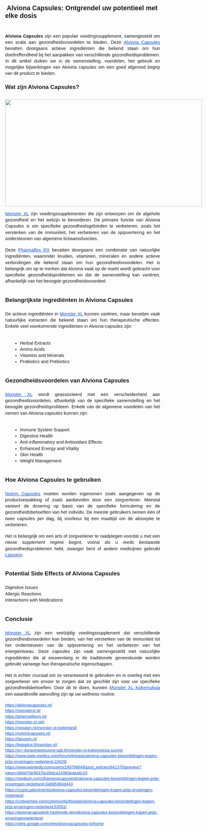 <h2 style="text-align: left;">&nbsp;<span style="font-family: Oswald, sans-serif; font-size: 16pt; white-space-collapse: preserve;">Alviona Capsules: Ontgrendel uw potentieel met elke dosis</span></h2><div><span style="font-family: Oswald, sans-serif; font-size: 16pt; white-space-collapse: preserve;"><br /></span></div><div><span id="docs-internal-guid-7c4fd60b-7fff-fa42-0400-5ae05678073e"><p dir="ltr" style="line-height: 1.38; margin-bottom: 0pt; margin-top: 0pt; text-align: justify;"><span style="font-family: Arial, sans-serif; font-size: 11pt; font-variant-alternates: normal; font-variant-east-asian: normal; font-variant-emoji: normal; font-variant-numeric: normal; font-variant-position: normal; font-weight: 700; vertical-align: baseline; white-space-collapse: preserve;">Alviona Capsules</span><span style="font-family: Arial, sans-serif; font-size: 11pt; font-variant-alternates: normal; font-variant-east-asian: normal; font-variant-emoji: normal; font-variant-numeric: normal; font-variant-position: normal; vertical-align: baseline; white-space-collapse: preserve;"> zijn een populair voedingssupplement, samengesteld om een ​​scala aan gezondheidsvoordelen te bieden. Deze </span><a href="https://alvionacapsules.nl/" style="text-decoration-line: none;"><span style="color: #1155cc; font-family: Arial, sans-serif; font-size: 11pt; font-variant-alternates: normal; font-variant-east-asian: normal; font-variant-emoji: normal; font-variant-numeric: normal; font-variant-position: normal; text-decoration-line: underline; text-decoration-skip-ink: none; vertical-align: baseline; white-space-collapse: preserve;">Alviona Capsules</span></a><span style="font-family: Arial, sans-serif; font-size: 11pt; font-variant-alternates: normal; font-variant-east-asian: normal; font-variant-emoji: normal; font-variant-numeric: normal; font-variant-position: normal; vertical-align: baseline; white-space-collapse: preserve;"> bevatten doorgaans actieve ingrediënten die bekend staan ​​om hun doeltreffendheid bij het aanpakken van verschillende gezondheidsproblemen. In dit artikel duiken we in de samenstelling, voordelen, het gebruik en mogelijke bijwerkingen van Alviona capsules om een ​​goed afgerond begrip van dit product te bieden.</span></p><h3 dir="ltr" style="line-height: 1.38; margin-bottom: 4pt; margin-top: 16pt; text-align: justify;"><span style="font-family: Arial, sans-serif; font-size: 14pt; font-variant-alternates: normal; font-variant-east-asian: normal; font-variant-emoji: normal; font-variant-numeric: normal; font-variant-position: normal; vertical-align: baseline; white-space-collapse: preserve;">Wat zijn Alviona Capsules?</span></h3><div><span style="font-family: Arial, sans-serif; font-size: 14pt; font-variant-alternates: normal; font-variant-east-asian: normal; font-variant-emoji: normal; font-variant-numeric: normal; font-variant-position: normal; vertical-align: baseline; white-space-collapse: preserve;"><br /></span></div><div><div class="separator" style="clear: both; text-align: center;"><a href="https://blogger.googleusercontent.com/img/b/R29vZ2xl/AVvXsEgUf4NxIJvz4Zt2qH3JJQuFjxXY5Qs71McdS6DgW1u-qLH-uBo5zI5Qb0m7OTpjZ0pDx_CTS11yTB23LtnzJQPaOchVAB4b_pe0UVeA67w6aWR5zMoxjXpIMmoHV-MtQuBKgGMEMqQShYkATWuxVn61scjmGaFO2cANjHZ3Yc7i5QiRyvWoYO6rN83f8Ak/s700/alviona-image-de-couverture.png" imageanchor="1" style="clear: left; float: left; margin-bottom: 1em; margin-right: 1em;"><img border="0" data-original-height="380" data-original-width="700" height="348" src="https://blogger.googleusercontent.com/img/b/R29vZ2xl/AVvXsEgUf4NxIJvz4Zt2qH3JJQuFjxXY5Qs71McdS6DgW1u-qLH-uBo5zI5Qb0m7OTpjZ0pDx_CTS11yTB23LtnzJQPaOchVAB4b_pe0UVeA67w6aWR5zMoxjXpIMmoHV-MtQuBKgGMEMqQShYkATWuxVn61scjmGaFO2cANjHZ3Yc7i5QiRyvWoYO6rN83f8Ak/w640-h348/alviona-image-de-couverture.png" width="640" /></a></div><br /><span style="font-family: Arial, sans-serif; font-size: 14pt; font-variant-alternates: normal; font-variant-east-asian: normal; font-variant-emoji: normal; font-variant-numeric: normal; font-variant-position: normal; vertical-align: baseline; white-space-collapse: preserve;"><br /></span></div><br /><p dir="ltr" style="line-height: 1.38; margin-bottom: 0pt; margin-top: 0pt; text-align: justify;"><a href="https://monsterxl.nl/" style="text-decoration-line: none;"><span style="color: #1155cc; font-family: Arial, sans-serif; font-size: 11pt; font-variant-alternates: normal; font-variant-east-asian: normal; font-variant-emoji: normal; font-variant-numeric: normal; font-variant-position: normal; text-decoration-line: underline; text-decoration-skip-ink: none; vertical-align: baseline; white-space-collapse: preserve;">Monster XL</span></a><span style="font-family: Arial, sans-serif; font-size: 11pt; font-variant-alternates: normal; font-variant-east-asian: normal; font-variant-emoji: normal; font-variant-numeric: normal; font-variant-position: normal; vertical-align: baseline; white-space-collapse: preserve;"> zijn voedingssupplementen die zijn ontworpen om de algehele gezondheid en het welzijn te bevorderen. De primaire functie van Alviona Capsules is om specifieke gezondheidsgebieden te verbeteren, zoals het versterken van de immuniteit, het verbeteren van de spijsvertering en het ondersteunen van algemene lichaamsfuncties.</span></p><br /><p dir="ltr" style="line-height: 1.38; margin-bottom: 0pt; margin-top: 0pt; text-align: justify;"><span style="font-family: Arial, sans-serif; font-size: 11pt; font-variant-alternates: normal; font-variant-east-asian: normal; font-variant-emoji: normal; font-variant-numeric: normal; font-variant-position: normal; vertical-align: baseline; white-space-collapse: preserve;">Deze </span><a href="https://pharmaflexrx.nl/" style="text-decoration-line: none;"><span style="color: #1155cc; font-family: Arial, sans-serif; font-size: 11pt; font-variant-alternates: normal; font-variant-east-asian: normal; font-variant-emoji: normal; font-variant-numeric: normal; font-variant-position: normal; text-decoration-line: underline; text-decoration-skip-ink: none; vertical-align: baseline; white-space-collapse: preserve;">Pharmaflex RX</span></a><span style="font-family: Arial, sans-serif; font-size: 11pt; font-variant-alternates: normal; font-variant-east-asian: normal; font-variant-emoji: normal; font-variant-numeric: normal; font-variant-position: normal; vertical-align: baseline; white-space-collapse: preserve;"> bevatten doorgaans een combinatie van natuurlijke ingrediënten, waaronder kruiden, vitaminen, mineralen en andere actieve verbindingen die bekend staan ​​om hun gezondheidsvoordelen. Het is belangrijk om op te merken dat Alviona vaak op de markt wordt gebracht voor specifieke gezondheidsproblemen en dat de samenstelling kan variëren, afhankelijk van het beoogde gezondheidsvoordeel.</span></p><br /><h3 dir="ltr" style="line-height: 1.38; margin-bottom: 4pt; margin-top: 16pt; text-align: justify;"><span style="font-family: Arial, sans-serif; font-size: 14pt; font-variant-alternates: normal; font-variant-east-asian: normal; font-variant-emoji: normal; font-variant-numeric: normal; font-variant-position: normal; vertical-align: baseline; white-space-collapse: preserve;">Belangrijkste ingrediënten in Alviona Capsules</span></h3><br /><p dir="ltr" style="line-height: 1.38; margin-bottom: 0pt; margin-top: 0pt; text-align: justify;"><span style="font-family: Arial, sans-serif; font-size: 11pt; font-variant-alternates: normal; font-variant-east-asian: normal; font-variant-emoji: normal; font-variant-numeric: normal; font-variant-position: normal; vertical-align: baseline; white-space-collapse: preserve;">De actieve ingrediënten in </span><a href="https://monster-xl.net/" style="text-decoration-line: none;"><span style="color: #1155cc; font-family: Arial, sans-serif; font-size: 11pt; font-variant-alternates: normal; font-variant-east-asian: normal; font-variant-emoji: normal; font-variant-numeric: normal; font-variant-position: normal; text-decoration-line: underline; text-decoration-skip-ink: none; vertical-align: baseline; white-space-collapse: preserve;">Monster XL</span></a><span style="font-family: Arial, sans-serif; font-size: 11pt; font-variant-alternates: normal; font-variant-east-asian: normal; font-variant-emoji: normal; font-variant-numeric: normal; font-variant-position: normal; vertical-align: baseline; white-space-collapse: preserve;"> kunnen variëren, maar bevatten vaak natuurlijke extracten die bekend staan ​​om hun therapeutische effecten. Enkele veel voorkomende ingrediënten in Alviona-capsules zijn:</span></p><br /><br /><ul style="margin-bottom: 0; margin-top: 0; padding-inline-start: 48px;"><li aria-level="1" dir="ltr" style="font-family: Arial, sans-serif; font-size: 11pt; font-variant-alternates: normal; font-variant-east-asian: normal; font-variant-emoji: normal; font-variant-numeric: normal; font-variant-position: normal; list-style-type: disc; vertical-align: baseline; white-space: pre;"><p dir="ltr" role="presentation" style="line-height: 1.38; margin-bottom: 0pt; margin-top: 0pt; text-align: justify;"><span style="font-size: 11pt; font-variant-alternates: normal; font-variant-east-asian: normal; font-variant-emoji: normal; font-variant-numeric: normal; font-variant-position: normal; text-wrap-mode: wrap; vertical-align: baseline;">Herbal Extracts</span></p></li><li aria-level="1" dir="ltr" style="font-family: Arial, sans-serif; font-size: 11pt; font-variant-alternates: normal; font-variant-east-asian: normal; font-variant-emoji: normal; font-variant-numeric: normal; font-variant-position: normal; list-style-type: disc; vertical-align: baseline; white-space: pre;"><p dir="ltr" role="presentation" style="line-height: 1.38; margin-bottom: 0pt; margin-top: 0pt; text-align: justify;"><span style="font-size: 11pt; font-variant-alternates: normal; font-variant-east-asian: normal; font-variant-emoji: normal; font-variant-numeric: normal; font-variant-position: normal; text-wrap-mode: wrap; vertical-align: baseline;">Amino Acids</span></p></li><li aria-level="1" dir="ltr" style="font-family: Arial, sans-serif; font-size: 11pt; font-variant-alternates: normal; font-variant-east-asian: normal; font-variant-emoji: normal; font-variant-numeric: normal; font-variant-position: normal; list-style-type: disc; vertical-align: baseline; white-space: pre;"><p dir="ltr" role="presentation" style="line-height: 1.38; margin-bottom: 0pt; margin-top: 0pt; text-align: justify;"><span style="font-size: 11pt; font-variant-alternates: normal; font-variant-east-asian: normal; font-variant-emoji: normal; font-variant-numeric: normal; font-variant-position: normal; text-wrap-mode: wrap; vertical-align: baseline;">Vitamins and Minerals</span></p></li><li aria-level="1" dir="ltr" style="font-family: Arial, sans-serif; font-size: 11pt; font-variant-alternates: normal; font-variant-east-asian: normal; font-variant-emoji: normal; font-variant-numeric: normal; font-variant-position: normal; list-style-type: disc; vertical-align: baseline; white-space: pre;"><p dir="ltr" role="presentation" style="line-height: 1.38; margin-bottom: 0pt; margin-top: 0pt; text-align: justify;"><span style="font-size: 11pt; font-variant-alternates: normal; font-variant-east-asian: normal; font-variant-emoji: normal; font-variant-numeric: normal; font-variant-position: normal; text-wrap-mode: wrap; vertical-align: baseline;">Probiotics and Prebiotics</span></p></li></ul><br /><h3 dir="ltr" style="line-height: 1.38; margin-bottom: 4pt; margin-top: 16pt; text-align: justify;"><span style="font-family: Arial, sans-serif; font-size: 14pt; font-variant-alternates: normal; font-variant-east-asian: normal; font-variant-emoji: normal; font-variant-numeric: normal; font-variant-position: normal; vertical-align: baseline; white-space-collapse: preserve;">Gezondheidsvoordelen van Alviona Capsules</span></h3><br /><p dir="ltr" style="line-height: 1.38; margin-bottom: 0pt; margin-top: 0pt; text-align: justify;"><a href="https://nexalyn.nl/monster-xl-nederland/" style="text-decoration-line: none;"><span style="color: #1155cc; font-family: Arial, sans-serif; font-size: 11pt; font-variant-alternates: normal; font-variant-east-asian: normal; font-variant-emoji: normal; font-variant-numeric: normal; font-variant-position: normal; text-decoration-line: underline; text-decoration-skip-ink: none; vertical-align: baseline; white-space-collapse: preserve;">Monster XL</span></a><span style="font-family: Arial, sans-serif; font-size: 11pt; font-variant-alternates: normal; font-variant-east-asian: normal; font-variant-emoji: normal; font-variant-numeric: normal; font-variant-position: normal; vertical-align: baseline; white-space-collapse: preserve;"> wordt geassocieerd met een verscheidenheid aan gezondheidsvoordelen, afhankelijk van de specifieke samenstelling en het beoogde gezondheidsprobleem. Enkele van de algemene voordelen van het nemen van Alviona-capsules kunnen zijn:</span></p><br /><br /><ul style="margin-bottom: 0; margin-top: 0; padding-inline-start: 48px;"><li aria-level="1" dir="ltr" style="font-family: Arial, sans-serif; font-size: 11pt; font-variant-alternates: normal; font-variant-east-asian: normal; font-variant-emoji: normal; font-variant-numeric: normal; font-variant-position: normal; list-style-type: disc; vertical-align: baseline; white-space: pre;"><p dir="ltr" role="presentation" style="line-height: 1.38; margin-bottom: 0pt; margin-top: 0pt; text-align: justify;"><span style="font-size: 11pt; font-variant-alternates: normal; font-variant-east-asian: normal; font-variant-emoji: normal; font-variant-numeric: normal; font-variant-position: normal; text-wrap-mode: wrap; vertical-align: baseline;">Immune System Support</span></p></li><li aria-level="1" dir="ltr" style="font-family: Arial, sans-serif; font-size: 11pt; font-variant-alternates: normal; font-variant-east-asian: normal; font-variant-emoji: normal; font-variant-numeric: normal; font-variant-position: normal; list-style-type: disc; vertical-align: baseline; white-space: pre;"><p dir="ltr" role="presentation" style="line-height: 1.38; margin-bottom: 0pt; margin-top: 0pt; text-align: justify;"><span style="font-size: 11pt; font-variant-alternates: normal; font-variant-east-asian: normal; font-variant-emoji: normal; font-variant-numeric: normal; font-variant-position: normal; text-wrap-mode: wrap; vertical-align: baseline;">Digestive Health</span></p></li><li aria-level="1" dir="ltr" style="font-family: Arial, sans-serif; font-size: 11pt; font-variant-alternates: normal; font-variant-east-asian: normal; font-variant-emoji: normal; font-variant-numeric: normal; font-variant-position: normal; list-style-type: disc; vertical-align: baseline; white-space: pre;"><p dir="ltr" role="presentation" style="line-height: 1.38; margin-bottom: 0pt; margin-top: 0pt; text-align: justify;"><span style="font-size: 11pt; font-variant-alternates: normal; font-variant-east-asian: normal; font-variant-emoji: normal; font-variant-numeric: normal; font-variant-position: normal; text-wrap-mode: wrap; vertical-align: baseline;">Anti-inflammatory and Antioxidant Effects</span></p></li><li aria-level="1" dir="ltr" style="font-family: Arial, sans-serif; font-size: 11pt; font-variant-alternates: normal; font-variant-east-asian: normal; font-variant-emoji: normal; font-variant-numeric: normal; font-variant-position: normal; list-style-type: disc; vertical-align: baseline; white-space: pre;"><p dir="ltr" role="presentation" style="line-height: 1.38; margin-bottom: 0pt; margin-top: 0pt; text-align: justify;"><span style="font-size: 11pt; font-variant-alternates: normal; font-variant-east-asian: normal; font-variant-emoji: normal; font-variant-numeric: normal; font-variant-position: normal; text-wrap-mode: wrap; vertical-align: baseline;">Enhanced Energy and Vitality</span></p></li><li aria-level="1" dir="ltr" style="font-family: Arial, sans-serif; font-size: 11pt; font-variant-alternates: normal; font-variant-east-asian: normal; font-variant-emoji: normal; font-variant-numeric: normal; font-variant-position: normal; list-style-type: disc; vertical-align: baseline; white-space: pre;"><p dir="ltr" role="presentation" style="line-height: 1.38; margin-bottom: 0pt; margin-top: 0pt; text-align: justify;"><span style="font-size: 11pt; font-variant-alternates: normal; font-variant-east-asian: normal; font-variant-emoji: normal; font-variant-numeric: normal; font-variant-position: normal; text-wrap-mode: wrap; vertical-align: baseline;">Skin Health</span></p></li><li aria-level="1" dir="ltr" style="font-family: Arial, sans-serif; font-size: 11pt; font-variant-alternates: normal; font-variant-east-asian: normal; font-variant-emoji: normal; font-variant-numeric: normal; font-variant-position: normal; list-style-type: disc; vertical-align: baseline; white-space: pre;"><p dir="ltr" role="presentation" style="line-height: 1.38; margin-bottom: 0pt; margin-top: 0pt; text-align: justify;"><span style="font-size: 11pt; font-variant-alternates: normal; font-variant-east-asian: normal; font-variant-emoji: normal; font-variant-numeric: normal; font-variant-position: normal; text-wrap-mode: wrap; vertical-align: baseline;">Weight Management</span></p></li></ul><br /><h3 dir="ltr" style="line-height: 1.38; margin-bottom: 4pt; margin-top: 16pt; text-align: justify;"><span style="font-family: Arial, sans-serif; font-size: 14pt; font-variant-alternates: normal; font-variant-east-asian: normal; font-variant-emoji: normal; font-variant-numeric: normal; font-variant-position: normal; vertical-align: baseline; white-space-collapse: preserve;">Hoe Alviona Capsules te gebruiken</span></h3><br /><p dir="ltr" style="line-height: 1.38; margin-bottom: 0pt; margin-top: 0pt; text-align: justify;"><a href="https://nutrimcapsules.nl/" style="text-decoration-line: none;"><span style="color: #1155cc; font-family: Arial, sans-serif; font-size: 11pt; font-variant-alternates: normal; font-variant-east-asian: normal; font-variant-emoji: normal; font-variant-numeric: normal; font-variant-position: normal; text-decoration-line: underline; text-decoration-skip-ink: none; vertical-align: baseline; white-space-collapse: preserve;">Nutrim Capsules</span></a><span style="font-family: Arial, sans-serif; font-size: 11pt; font-variant-alternates: normal; font-variant-east-asian: normal; font-variant-emoji: normal; font-variant-numeric: normal; font-variant-position: normal; vertical-align: baseline; white-space-collapse: preserve;"> moeten worden ingenomen zoals aangegeven op de productverpakking of zoals aanbevolen door een zorgverlener. Meestal varieert de dosering op basis van de specifieke formulering en de gezondheidsbehoeften van het individu. De meeste gebruikers nemen één of twee capsules per dag, bij voorkeur bij een maaltijd om de absorptie te verbeteren.</span></p><br /><p dir="ltr" style="line-height: 1.38; margin-bottom: 0pt; margin-top: 0pt; text-align: justify;"><span style="font-family: Arial, sans-serif; font-size: 11pt; font-variant-alternates: normal; font-variant-east-asian: normal; font-variant-emoji: normal; font-variant-numeric: normal; font-variant-position: normal; vertical-align: baseline; white-space-collapse: preserve;">Het is belangrijk om een ​​arts of zorgverlener te raadplegen voordat u met een nieuw supplement regime begint, vooral als u reeds bestaande gezondheidsproblemen hebt, zwanger bent of andere medicijnen gebruikt </span><a href="https://lipozem.nl/" style="text-decoration-line: none;"><span style="color: #1155cc; font-family: Arial, sans-serif; font-size: 11pt; font-variant-alternates: normal; font-variant-east-asian: normal; font-variant-emoji: normal; font-variant-numeric: normal; font-variant-position: normal; text-decoration-line: underline; text-decoration-skip-ink: none; vertical-align: baseline; white-space-collapse: preserve;">Lipozem</span></a><span style="font-family: Arial, sans-serif; font-size: 11pt; font-variant-alternates: normal; font-variant-east-asian: normal; font-variant-emoji: normal; font-variant-numeric: normal; font-variant-position: normal; vertical-align: baseline; white-space-collapse: preserve;">.</span></p><br /><h3 dir="ltr" style="line-height: 1.38; margin-bottom: 4pt; margin-top: 16pt; text-align: justify;"><span style="font-family: Arial, sans-serif; font-size: 14pt; font-variant-alternates: normal; font-variant-east-asian: normal; font-variant-emoji: normal; font-variant-numeric: normal; font-variant-position: normal; vertical-align: baseline; white-space-collapse: preserve;">Potential Side Effects of Alviona Capsules</span></h3><br /><p dir="ltr" style="line-height: 1.38; margin-bottom: 0pt; margin-top: 0pt; text-align: justify;"><span style="font-family: Arial, sans-serif; font-size: 11pt; font-variant-alternates: normal; font-variant-east-asian: normal; font-variant-emoji: normal; font-variant-numeric: normal; font-variant-position: normal; vertical-align: baseline; white-space-collapse: preserve;">Digestive Issues</span></p><p dir="ltr" style="line-height: 1.38; margin-bottom: 0pt; margin-top: 0pt; text-align: justify;"><span style="font-family: Arial, sans-serif; font-size: 11pt; font-variant-alternates: normal; font-variant-east-asian: normal; font-variant-emoji: normal; font-variant-numeric: normal; font-variant-position: normal; vertical-align: baseline; white-space-collapse: preserve;">Allergic Reactions</span></p><p dir="ltr" style="line-height: 1.38; margin-bottom: 0pt; margin-top: 0pt; text-align: justify;"><span style="font-family: Arial, sans-serif; font-size: 11pt; font-variant-alternates: normal; font-variant-east-asian: normal; font-variant-emoji: normal; font-variant-numeric: normal; font-variant-position: normal; vertical-align: baseline; white-space-collapse: preserve;">Interactions with Medications</span></p><br /><h3 dir="ltr" style="line-height: 1.38; margin-bottom: 4pt; margin-top: 16pt; text-align: justify;"><span style="font-family: Arial, sans-serif; font-size: 14pt; font-variant-alternates: normal; font-variant-east-asian: normal; font-variant-emoji: normal; font-variant-numeric: normal; font-variant-position: normal; vertical-align: baseline; white-space-collapse: preserve;">Conclusie</span></h3><br /><p dir="ltr" style="line-height: 1.38; margin-bottom: 0pt; margin-top: 0pt; text-align: justify;"><a href="https://ketoplus.fi/monster-xl/" style="text-decoration-line: none;"><span style="color: #1155cc; font-family: Arial, sans-serif; font-size: 11pt; font-variant-alternates: normal; font-variant-east-asian: normal; font-variant-emoji: normal; font-variant-numeric: normal; font-variant-position: normal; text-decoration-line: underline; text-decoration-skip-ink: none; vertical-align: baseline; white-space-collapse: preserve;">Monster XL</span></a><span style="font-family: Arial, sans-serif; font-size: 11pt; font-variant-alternates: normal; font-variant-east-asian: normal; font-variant-emoji: normal; font-variant-numeric: normal; font-variant-position: normal; vertical-align: baseline; white-space-collapse: preserve;"> zijn een veelzijdig voedingssupplement dat verschillende gezondheidsvoordelen kan bieden, van het versterken van de immuniteit tot het ondersteunen van de spijsvertering en het verbeteren van het energieniveau. Deze capsules zijn vaak samengesteld met natuurlijke ingrediënten die al eeuwenlang in de traditionele geneeskunde worden gebruikt vanwege hun therapeutische eigenschappen.&nbsp;</span></p><br /><p dir="ltr" style="line-height: 1.38; margin-bottom: 0pt; margin-top: 0pt; text-align: justify;"><span style="font-family: Arial, sans-serif; font-size: 11pt; font-variant-alternates: normal; font-variant-east-asian: normal; font-variant-emoji: normal; font-variant-numeric: normal; font-variant-position: normal; vertical-align: baseline; white-space-collapse: preserve;">Het is echter cruciaal om ze verantwoord te gebruiken en in overleg met een zorgverlener om ervoor te zorgen dat ze geschikt zijn voor uw specifieke gezondheidsbehoeften. Door dit te doen, kunnen </span><a href="https://xn--lisravinteetsuomi-sqb.fi/monster-xl-kokemuksia-suomi/" style="text-decoration-line: none;"><span style="color: #1155cc; font-family: Arial, sans-serif; font-size: 11pt; font-variant-alternates: normal; font-variant-east-asian: normal; font-variant-emoji: normal; font-variant-numeric: normal; font-variant-position: normal; text-decoration-line: underline; text-decoration-skip-ink: none; vertical-align: baseline; white-space-collapse: preserve;">Monster XL Kokemuksia</span></a><span style="font-family: Arial, sans-serif; font-size: 11pt; font-variant-alternates: normal; font-variant-east-asian: normal; font-variant-emoji: normal; font-variant-numeric: normal; font-variant-position: normal; vertical-align: baseline; white-space-collapse: preserve;"> een waardevolle aanvulling zijn op uw wellness routine.</span></p><br /><p dir="ltr" style="line-height: 1.38; margin-bottom: 0pt; margin-top: 0pt;"><a href="https://alvionacapsules.nl/" style="text-decoration-line: none;"><span style="color: #1155cc; font-family: Arial, sans-serif; font-size: 10pt; font-variant-alternates: normal; font-variant-east-asian: normal; font-variant-emoji: normal; font-variant-numeric: normal; font-variant-position: normal; text-decoration-line: underline; text-decoration-skip-ink: none; vertical-align: baseline; white-space-collapse: preserve;">https://alvionacapsules.nl/</span></a></p><p dir="ltr" style="line-height: 1.38; margin-bottom: 0pt; margin-top: 0pt;"><a href="https://monsterxl.nl/" style="text-decoration-line: none;"><span style="color: #1155cc; font-family: Arial, sans-serif; font-size: 10pt; font-variant-alternates: normal; font-variant-east-asian: normal; font-variant-emoji: normal; font-variant-numeric: normal; font-variant-position: normal; text-decoration-line: underline; text-decoration-skip-ink: none; vertical-align: baseline; white-space-collapse: preserve;">https://monsterxl.nl/</span></a></p><p dir="ltr" style="line-height: 1.38; margin-bottom: 0pt; margin-top: 0pt;"><a href="https://pharmaflexrx.nl/" style="text-decoration-line: none;"><span style="color: #1155cc; font-family: Arial, sans-serif; font-size: 10pt; font-variant-alternates: normal; font-variant-east-asian: normal; font-variant-emoji: normal; font-variant-numeric: normal; font-variant-position: normal; text-decoration-line: underline; text-decoration-skip-ink: none; vertical-align: baseline; white-space-collapse: preserve;">https://pharmaflexrx.nl/</span></a></p><p dir="ltr" style="line-height: 1.38; margin-bottom: 0pt; margin-top: 0pt;"><a href="https://monster-xl.net/" style="text-decoration-line: none;"><span style="color: #1155cc; font-family: Arial, sans-serif; font-size: 10pt; font-variant-alternates: normal; font-variant-east-asian: normal; font-variant-emoji: normal; font-variant-numeric: normal; font-variant-position: normal; text-decoration-line: underline; text-decoration-skip-ink: none; vertical-align: baseline; white-space-collapse: preserve;">https://monster-xl.net/</span></a></p><p dir="ltr" style="line-height: 1.38; margin-bottom: 0pt; margin-top: 0pt;"><a href="https://nexalyn.nl/monster-xl-nederland/" style="text-decoration-line: none;"><span style="color: #1155cc; font-family: Arial, sans-serif; font-size: 10pt; font-variant-alternates: normal; font-variant-east-asian: normal; font-variant-emoji: normal; font-variant-numeric: normal; font-variant-position: normal; text-decoration-line: underline; text-decoration-skip-ink: none; vertical-align: baseline; white-space-collapse: preserve;">https://nexalyn.nl/monster-xl-nederland/</span></a></p><p dir="ltr" style="line-height: 1.38; margin-bottom: 0pt; margin-top: 0pt;"><a href="https://nutrimcapsules.nl/" style="text-decoration-line: none;"><span style="color: #1155cc; font-family: Arial, sans-serif; font-size: 10pt; font-variant-alternates: normal; font-variant-east-asian: normal; font-variant-emoji: normal; font-variant-numeric: normal; font-variant-position: normal; text-decoration-line: underline; text-decoration-skip-ink: none; vertical-align: baseline; white-space-collapse: preserve;">https://nutrimcapsules.nl/</span></a></p><p dir="ltr" style="line-height: 1.38; margin-bottom: 0pt; margin-top: 0pt;"><a href="https://lipozem.nl/" style="text-decoration-line: none;"><span style="color: #1155cc; font-family: Arial, sans-serif; font-size: 10pt; font-variant-alternates: normal; font-variant-east-asian: normal; font-variant-emoji: normal; font-variant-numeric: normal; font-variant-position: normal; text-decoration-line: underline; text-decoration-skip-ink: none; vertical-align: baseline; white-space-collapse: preserve;">https://lipozem.nl/</span></a></p><p dir="ltr" style="line-height: 1.38; margin-bottom: 0pt; margin-top: 0pt;"><a href="https://ketoplus.fi/monster-xl/" style="text-decoration-line: none;"><span style="color: #1155cc; font-family: Arial, sans-serif; font-size: 10pt; font-variant-alternates: normal; font-variant-east-asian: normal; font-variant-emoji: normal; font-variant-numeric: normal; font-variant-position: normal; text-decoration-line: underline; text-decoration-skip-ink: none; vertical-align: baseline; white-space-collapse: preserve;">https://ketoplus.fi/monster-xl/</span></a></p><p dir="ltr" style="line-height: 1.38; margin-bottom: 0pt; margin-top: 0pt;"><a href="https://xn--lisravinteetsuomi-sqb.fi/nexalyn-kokemuksia-suomi/" style="text-decoration-line: none;"><span style="color: #1155cc; font-family: Arial, sans-serif; font-size: 10pt; font-variant-alternates: normal; font-variant-east-asian: normal; font-variant-emoji: normal; font-variant-numeric: normal; font-variant-position: normal; text-decoration-line: underline; text-decoration-skip-ink: none; vertical-align: baseline; white-space-collapse: preserve;">https://xn--lisravinteetsuomi-sqb.fi/monster-xl-kokemuksia-suomi/</span></a></p><p dir="ltr" style="line-height: 1.38; margin-bottom: 0pt; margin-top: 0pt;"><a href="https://www.data-medics.com/forum/threads/alviona-capsules-beoordelingen-kopen-prijs-ervaringen-nederland.10429/" style="text-decoration-line: none;"><span style="color: #1155cc; font-family: Arial, sans-serif; font-size: 10pt; font-variant-alternates: normal; font-variant-east-asian: normal; font-variant-emoji: normal; font-variant-numeric: normal; font-variant-position: normal; text-decoration-line: underline; text-decoration-skip-ink: none; vertical-align: baseline; white-space-collapse: preserve;">https://www.data-medics.com/forum/threads/alviona-capsules-beoordelingen-kopen-prijs-ervaringen-nederland.10429/</span></a></p><p dir="ltr" style="line-height: 1.38; margin-bottom: 0pt; margin-top: 0pt;"><a href="https://www.wantedly.com/users/190796649/post_articles/941379/preview?token=66fef70e9637bc00dca19360edea8c15" style="text-decoration-line: none;"><span style="color: #1155cc; font-family: Arial, sans-serif; font-size: 10pt; font-variant-alternates: normal; font-variant-east-asian: normal; font-variant-emoji: normal; font-variant-numeric: normal; font-variant-position: normal; text-decoration-line: underline; text-decoration-skip-ink: none; vertical-align: baseline; white-space-collapse: preserve;">https://www.wantedly.com/users/190796649/post_articles/941379/preview?token=66fef70e9637bc00dca19360edea8c15</span></a></p><p dir="ltr" style="line-height: 1.38; margin-bottom: 0pt; margin-top: 0pt;"><a href="https://medium.com/@alvionacapsulesfr/alviona-capsules-beoordelingen-kopen-prijs-ervaringen-nederland-6a685364d443" style="text-decoration-line: none;"><span style="color: #1155cc; font-family: Arial, sans-serif; font-size: 10pt; font-variant-alternates: normal; font-variant-east-asian: normal; font-variant-emoji: normal; font-variant-numeric: normal; font-variant-position: normal; text-decoration-line: underline; text-decoration-skip-ink: none; vertical-align: baseline; white-space-collapse: preserve;">https://medium.com/@alvionacapsulesfr/alviona-capsules-beoordelingen-kopen-prijs-ervaringen-nederland-6a685364d443</span></a></p><p dir="ltr" style="line-height: 1.38; margin-bottom: 0pt; margin-top: 0pt;"><a href="https://crypto.jobs/events/alviona-capsules-beoordelingen-kopen-prijs-ervaringen-nederland" style="text-decoration-line: none;"><span style="color: #1155cc; font-family: Arial, sans-serif; font-size: 10pt; font-variant-alternates: normal; font-variant-east-asian: normal; font-variant-emoji: normal; font-variant-numeric: normal; font-variant-position: normal; text-decoration-line: underline; text-decoration-skip-ink: none; vertical-align: baseline; white-space-collapse: preserve;">https://crypto.jobs/events/alviona-capsules-beoordelingen-kopen-prijs-ervaringen-nederland</span></a></p><p dir="ltr" style="line-height: 1.38; margin-bottom: 0pt; margin-top: 0pt;"><a href="https://codwarfare.com/community/threads/alviona-capsules-beoordelingen-kopen-prijs-ervaringen-nederland.53551/" style="text-decoration-line: none;"><span style="color: #1155cc; font-family: Arial, sans-serif; font-size: 10pt; font-variant-alternates: normal; font-variant-east-asian: normal; font-variant-emoji: normal; font-variant-numeric: normal; font-variant-position: normal; text-decoration-line: underline; text-decoration-skip-ink: none; vertical-align: baseline; white-space-collapse: preserve;">https://codwarfare.com/community/threads/alviona-capsules-beoordelingen-kopen-prijs-ervaringen-nederland.53551/</span></a></p><p dir="ltr" style="line-height: 1.38; margin-bottom: 0pt; margin-top: 0pt;"><a href="https://alvionacapsulesfr.hashnode.dev/alviona-capsules-beoordelingen-kopen-prijs-ervaringennederland" style="text-decoration-line: none;"><span style="color: #1155cc; font-family: Arial, sans-serif; font-size: 10pt; font-variant-alternates: normal; font-variant-east-asian: normal; font-variant-emoji: normal; font-variant-numeric: normal; font-variant-position: normal; text-decoration-line: underline; text-decoration-skip-ink: none; vertical-align: baseline; white-space-collapse: preserve;">https://alvionacapsulesfr.hashnode.dev/alviona-capsules-beoordelingen-kopen-prijs-ervaringennederland</span></a></p><p dir="ltr" style="line-height: 1.38; margin-bottom: 0pt; margin-top: 0pt;"><a href="https://sites.google.com/view/alvionacapsules-nl/home" style="text-decoration-line: none;"><span style="color: #1155cc; font-family: Arial, sans-serif; font-size: 10pt; font-variant-alternates: normal; font-variant-east-asian: normal; font-variant-emoji: normal; font-variant-numeric: normal; font-variant-position: normal; text-decoration-line: underline; text-decoration-skip-ink: none; vertical-align: baseline; white-space-collapse: preserve;">https://sites.google.com/view/alvionacapsules-nl/home</span></a></p><div><br /></div></span></div>

